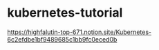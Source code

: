 # kubernetes-tutorial

https://highfalutin-top-671.notion.site/Kubernetes-6c2efdbe1bf9489685c1bb9fc0eced0b
